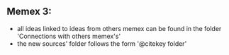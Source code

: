 ## Memex 3:
-  all ideas linked to ideas from others memex can be found in the folder 'Connections with others memex's'
- the new sources' folder follows the form '@citekey folder'